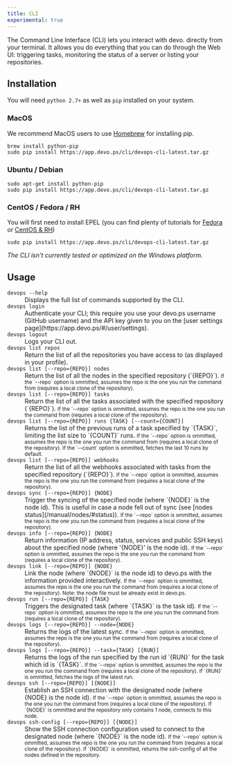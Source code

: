 ```yaml
---
title: CLI
experimental: true
---
```


The Command Line Interface (CLI) lets you interact with devo. directly from your terminal. It allows you do everything that you can do through the Web UI: triggering tasks, monitoring the status of a server or listing your repositories.

## Installation

You will need `python 2.7+` as well as `pip` installed on your system.

### MacOS

We recommend MacOS users to use [Homebrew](http://brew.sh/) for installing pip.

    brew install python-pip
    sudo pip install https://app.devo.ps/cli/devops-cli-latest.tar.gz

### Ubuntu / Debian

    sudo apt-get install python-pip
    sudo pip install https://app.devo.ps/cli/devops-cli-latest.tar.gz

### CentOS / Fedora / RH

You will first need to install EPEL (you can find plenty of tutorials for [Fedora](http://fedoraproject.org/wiki/EPEL/FAQ#howtouse) or [CentOS & RH](http://www.rackspace.com/knowledge_center/article/installing-rhel-epel-repo-on-centos-5x-or-6x))

    sudo pip install https://app.devo.ps/cli/devops-cli-latest.tar.gz

*The CLI isn't currently tested or optimized on the Windows platform.*

## Usage

<dl>
  <dt><code class='terminal'>devops --help</code></dt>
  <dd>Displays the full list of commands supported by the CLI.</dd>

  <dt><code class='terminal'>devops login</code></dt>
  <dd>Authenticate your CLI; this require you use your devo.ps username (GitHub username) and the API key given to you on the [user settings page](https://app.devo.ps/#/user/settings).</dd>

  <dt><code class='terminal'>devops logout</code></dt>
  <dd>Logs your CLI out.</dd>

  <dt><code class='terminal'>devops list repos</code></dt>
  <dd>Return the list of all the repositories you have access to (as displayed in your profile).</dd>

  <dt><code class='terminal'>devops list [--repo={REPO}] nodes</code></dt>
  <dd>Return the list of all the nodes in the specified repository (`{REPO}`). <small>If the `--repo` option is ommitted, assumes the repo is the one you run the command from (requires a local clone of the repository).</small>
  </dd>

  <dt><code class='terminal'>devops list [--repo={REPO}] tasks</code></dt>
  <dd>Return the list of all the tasks associated with the specified repository (`{REPO}`). <small>If the `--repo` option is ommitted, assumes the repo is the one you run the command from (requires a local clone of the repository).</small>
  </dd>

  <dt><code class='terminal'>devops list [--repo={REPO}] runs {TASK} [--count={COUNT}]</code></dt>
  <dd>Returns the list of the previous runs of a task specified by `{TASK}`, limiting the list size to `{COUNT}` runs. <small>If the `--repo` option is ommitted, assumes the repo is the one you run the command from (requires a local clone of the repository). If the `--count` option is ommitted, fetches the last 10 runs by default.</small>
  </dd>

  <dt><code class='terminal'>devops list [--repo={REPO}] webhooks</code></dt>
  <dd>Return the list of all the webhooks associated with tasks from the specified repository (`{REPO}`). <small>If the `--repo` option is ommitted, assumes the repo is the one you run the command from (requires a local clone of the repository).</small>
  </dd>

  <dt><code class='terminal'>devops sync [--repo={REPO}] {NODE}</code></dt>
  <dd>Trigger the syncing of the specified node (where `{NODE}` is the node id). This is useful in case a node fell out of sync (see [nodes status](/manual/nodes/#status)). <small>If the `--repo` option is ommitted, assumes the repo is the one you run the command from (requires a local clone of the repository).</small>
  </dd>

  <dt><code class='terminal'>devops info [--repo={REPO}] {NODE}</code></dt>
  <dd>Return information (IP address, status, services and public SSH keys) about the specified node (where '{NODE}' is the node id). <small>If the `--repo` option is ommitted, assumes the repo is the one you run the command from (requires a local clone of the repository).</small>
  </dd>

  <dt><code class='terminal'>devops link [--repo={REPO}] {NODE}</code></dt>
  <dd>Link the node (where `{NODE}` is the node id) to devo.ps with the information provided interactively. <small>If the `--repo` option is ommitted, assumes the repo is the one you run the command from (requires a local clone of the repository). Note: the node file must be already exist in devo.ps.</small>
  </dd>

  <dt><code class='terminal'>devops run [--repo={REPO}] {TASK}</code></dt>
  <dd>Triggers the designated task (where `{TASK}` is the task id). <small>If the `--repo` option is ommitted, assumes the repo is the one you run the command from (requires a local clone of the repository).</small>
  </dd>

  <dt><code class='terminal'>devops logs [--repo={REPO}] --node={NODE}</code></dt>
  <dd>Returns the logs of the latest sync. <small>If the `--repo` option is ommitted, assumes the repo is the one you run the command from (requires a local clone of the repository).</small>
  </dd>

  <dt><code class='terminal'>devops logs [--repo={REPO}] --task={TASK} [{RUN}]</code></dt>
  <dd>Returns the logs of the run specified by the run id `{RUN}` for the task which id is `{TASK}`. <small>If the `--repo` option is ommitted, assumes the repo is the one you run the command from (requires a local clone of the repository). If `{RUN}` is ommitted, fetches the logs of the latest run.</small>
  </dd>

  <dt><code class='terminal'>devops ssh [--repo={REPO}] [{NODE}]</code></dt>
  <dd>Establish an SSH connection with the designated node (where {NODE} is the node id). <small>If the `--repo` option is ommitted, assumes the repo is the one you run the command from (requires a local clone of the repository). If `{NODE}` is ommitted and the repository only contains 1 node, connects to this node.</small>
  </dd>

  <dt><code class='terminal'>devops ssh-config [--repo={REPO}] [{NODE}]</code></dt>
  <dd>Show the SSH connection configuration used to connect to the designated node (where `{NODE}` is the node id). <small>If the `--repo` option is ommitted, assumes the repo is the one you run the command from (requires a local clone of the repository). If `{NODE}` is ommitted, returns the ssh-config of all the nodes defined in the repository.</small>
  </dd>

</dl>
